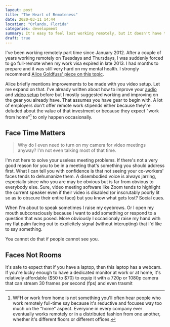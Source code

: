 ```yaml
---
layout: post
title: "The Heart of Remoteness"
date: 2020-03-11 14:44
location: "Orlando, Florida"
categories: development
summary: It's easy to feel lost working remotely, but it doesn't have to be that way.
draft: true
---
```


I've been working remotely part time since January 2012. After a couple
of years working remotely on Tuesdays and Thursdays, I was suddenly
forced to go full-remote when my work visa expired in late 2013. I had
months to prepare and it was still very hard on my mental health. I
strongly recommend [Alice Goldfuss' piece on this topic][2].

Alice briefly mentions improvements to be made with you video setup. Let
me expand on that. I've already written about how to improve your
[audio][3] and [video setup][4] before but I mostly suggested working
and improving on the gear you already have. That assumes you have gear
to begin with. A lot of employers don't offer remote work stipends
either because they're deluded about the value of that investment or
because they expect "work from home"[^1] to only happen occasionally.

## Face Time Matters

> Why do I even need to turn on my camera for video meetings anyway? I'm not
even talking most of that time.

I'm not here to solve your useless meeting problems. If there's not a very good
reason for you to be in a meeting that's something you should address first.
What I can tell you with confidence is that not seeing your co-workers' faces
tends to dehumanize them. A disembodied voice is always jarring, especially
since who you are may be obvious but is far from obvious to everybody else. Sure,
video meeting software like Zoom tends to highlight the current speaker even if
their video is disabled (or inscrutably poorly lit so as to obscure their
entire face) but you know what gets lost? Social cues.

When I'm about to speak sometimes I raise my eyebrows. Or I open my mouth
subconsciously because I want to add something or respond to a question that
was posed. More obviously I occasionaly raise my hand with my flat palm facing
out to explicitely signal (without interupting) that I'd like to say something.

You cannot do that if people cannot see you.

## Faces Not Rooms

It's safe to expect that if you have a laptop, then this laptop has a webcam.
If you're lucky enough to have a dedicated monitor at work or at home, it's
relatively affordable ($50 to $70) to equip it with a 720p or 1080p camera that
can stream 30 frames per second (fps) and even trasmit

[^1]: WFH or work from home is not something you'll often hear people
who work remotely full-time say because it's reductive and focuses way
too much on the "home" aspect. Everyone in every company ever eventually
works remotely or in a distributed fashion from one another, whether
it's different floors or different offices.

[1]: https://signalvnoise.com/posts/3124-give-it-five-minutes
[2]: https://blog.alicegoldfuss.com/work-in-the-time-of-corona/
[3]: /posts/loud-and-clear/
[4]: /posts/in-sight/
